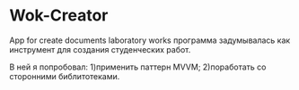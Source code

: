 # Wok-Creator
App for create documents laboratory works 
программа задумывалась как инструмент для создания студенческих работ. 

В ней я попробовал: 
1)применить паттерн MVVM; 
2)поработать со сторонними библитотеками.
